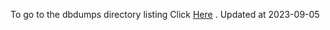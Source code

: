 To go to the dbdumps directory listing Click [Here](https://ipfs.io/ipfs/bafkreiel5s65lrjwi2a7oloxmd4hr3jvsrhfcdtpt57wtbuc5f7kqyt23e) . Updated at 2023-09-05